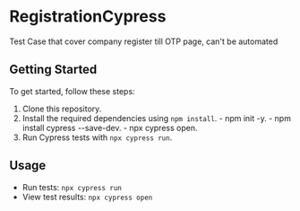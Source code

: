 # RegistrationCypress


Test Case that cover company register till OTP page, can't be automated 

## Getting Started

To get started, follow these steps:

1. Clone this repository.
2. Install the required dependencies using `npm install`.
       - npm init -y. 
       - npm install cypress --save-dev.
       - npx cypress open.
4. Run Cypress tests with `npx cypress run`.

## Usage

- Run tests: `npx cypress run`
- View test results: `npx cypress open`


